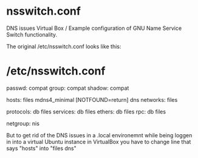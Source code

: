 # nsswitch.conf
DNS issues Virtual Box / Example configuration of GNU Name Service Switch functionality.

The original /etc/nsswitch.conf looks like this:

# /etc/nsswitch.conf


passwd:         compat
group:          compat
shadow:         compat

hosts:          files mdns4_minimal [NOTFOUND=return] dns
networks:       files

protocols:      db files
services:       db files
ethers:         db files
rpc:            db files

netgroup:       nis


But to get rid of the DNS issues in a .local environemnt while being loggen in into a virtual Ubuntu instance in VirtualBox you have to change line that says "hosts" into "files dns"
